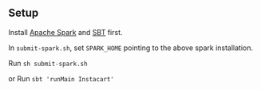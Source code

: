 ## Setup

Install [Apache Spark](https://spark.apache.org/downloads.html) and [SBT](http://www.scala-sbt.org/release/tutorial/Setup.html) first.

In `submit-spark.sh`, set `SPARK_HOME` pointing to the above spark installation.

Run `sh submit-spark.sh`

or Run `sbt 'runMain Instacart'`